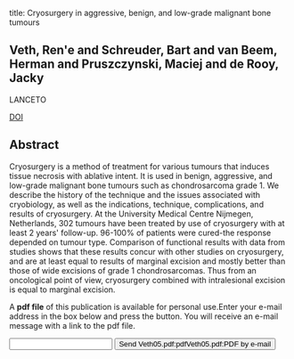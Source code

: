title: Cryosurgery in aggressive, benign, and low-grade malignant bone tumours

## Veth, Ren'e and Schreuder, Bart and van Beem, Herman and Pruszczynski, Maciej and de Rooy, Jacky
LANCETO

<a href="https://doi.org/10.1016/S1470-2045(04)01710-3">DOI</a>

## Abstract
Cryosurgery is a method of treatment for various tumours that induces tissue necrosis with ablative intent. It is used in benign, aggressive, and low-grade malignant bone tumours such as chondrosarcoma grade 1. We describe the history of the technique and the issues associated with cryobiology, as well as the indications, technique, complications, and results of cryosurgery. At the University Medical Centre Nijmegen, Netherlands, 302 tumours have been treated by use of cryosurgery with at least 2 years' follow-up. 96-100% of patients were cured-the response depended on tumour type. Comparison of functional results with data from studies shows that these results concur with other studies on cryosurgery, and are at least equal to results of marginal excision and mostly better than those of wide excisions of grade 1 chondrosarcomas. Thus from an oncological point of view, cryosurgery combined with intralesional excision is equal to marginal excision.

A <b>pdf file</b> of this publication is available for personal use.Enter your e-mail address in the box below and press the button. You will receive an e-mail message with a link to the pdf file.
<form action="sender.php">  <input type="text" name="email">  <input type="submit" value="Send Veth05.pdf:pdfVeth05.pdf:PDF by e-mail"></form>